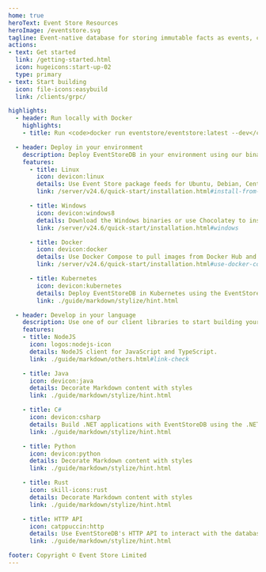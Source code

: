 ```yaml
---
home: true
heroText: Event Store Resources
heroImage: /eventstore.svg
tagline: Event-native database for storing immutable facts as events, complex event processing, and event-driven architectures.
actions:
- text: Get started
  link: /getting-started.html
  icon: hugeicons:start-up-02
  type: primary
- text: Start building
  icon: file-icons:easybuild
  link: /clients/grpc/

highlights:
  - header: Run locally with Docker
    highlights:
    - title: Run <code>docker run eventstore/eventstore:latest --dev</code> to start EventStoreDB in developers mode.

  - header: Deploy in your environment
    description: Deploy EventStoreDB in your environment using our binaries, Docker Compose, or Kubernetes Operator.
    features:
      - title: Linux
        icon: devicon:linux
        details: Use Event Store package feeds for Ubuntu, Debian, CentOS, and Red Hat Enterprise Linux.
        link: /server/v24.6/quick-start/installation.html#install-from-packagecloud

      - title: Windows
        icon: devicon:windows8
        details: Download the Windows binaries or use Chocolatey to install EventStoreDB.
        link: /server/v24.6/quick-start/installation.html#windows

      - title: Docker
        icon: devicon:docker
        details: Use Docker Compose to pull images from Docker Hub and run EventStoreDB in containers.
        link: /server/v24.6/quick-start/installation.html#use-docker-compose

      - title: Kubernetes
        icon: devicon:kubernetes
        details: Deploy EventStoreDB in Kubernetes using the EventStoreDB Operator.
        link: ./guide/markdown/stylize/hint.html

  - header: Develop in your language
    description: Use one of our client libraries to start building your application.
    features:
    - title: NodeJS
      icon: logos:nodejs-icon
      details: NodeJS client for JavaScript and TypeScript.
      link: ./guide/markdown/others.html#link-check

    - title: Java
      icon: devicon:java
      details: Decorate Markdown content with styles
      link: ./guide/markdown/stylize/hint.html

    - title: C#
      icon: devicon:csharp
      details: Build .NET applications with EventStoreDB using the .NET client for latest .NET and legacy .NET Framework.
      link: ./guide/markdown/stylize/hint.html

    - title: Python
      icon: devicon:python
      details: Decorate Markdown content with styles
      link: ./guide/markdown/stylize/hint.html

    - title: Rust
      icon: skill-icons:rust
      details: Decorate Markdown content with styles
      link: ./guide/markdown/stylize/hint.html

    - title: HTTP API
      icon: catppuccin:http
      details: Use EventStoreDB's HTTP API to interact with the database using any language or stack.
      link: ./guide/markdown/stylize/hint.html

footer: Copyright © Event Store Limited
---
```

